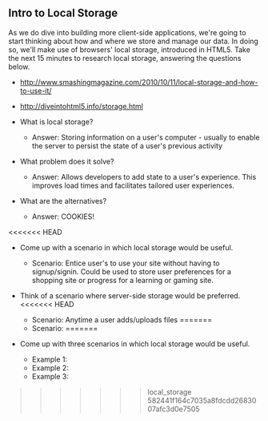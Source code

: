 ## Intro to Local Storage

As we do dive into building more client-side applications, we're going to start thinking about how and where we store and manage our data. In doing so, we'll make use of browsers' local storage, introduced in HTML5. Take the next 15 minutes to research local storage, answering the questions below. 

- http://www.smashingmagazine.com/2010/10/11/local-storage-and-how-to-use-it/
- http://diveintohtml5.info/storage.html

- What is local storage?
  - Answer: Storing information on a user's computer - usually to enable the server to persist the state of a user's previous activity

- What problem does it solve?
  - Answer: Allows developers to add state to a user's experience. This improves load times and facilitates tailored user experiences.

- What are the alternatives?
  - Answer: COOKIES!

<<<<<<< HEAD
- Come up with a scenario in which local storage would be useful.
    - Scenario: Entice user's to use your site without having to signup/signin. Could be used to store user preferences for a shopping site or progress for a learning or gaming site.

- Think of a scenario where server-side storage would be preferred.
<<<<<<< HEAD
    - Scenario: Anytime a user adds/uploads files
=======
    - Scenario:
=======
- Come up with three scenarios in which local storage would be useful.
    - Example 1:
    - Example 2:
    - Example 3:

>>>>>>> local_storage
>>>>>>> 582441f164c7035a8fdcdd2683007afc3d0e7505
